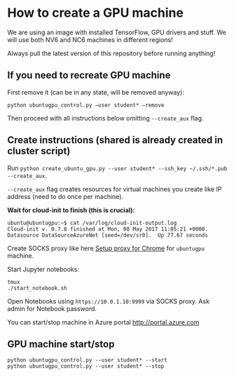 # How to create a GPU machine

We are using an image with installed TensorFlow, GPU drivers and stuff.
We will use both NV6 and NC6 machines in different regions!

Always pull the latest version of this repository before running anything!

## If you need to recreate GPU machine

First remove it (can be in any state, will be removed anyway):
```
python ubuntugpu_control.py —user student* —remove
```

Then proceed with all instructions below omitting `--create_aux` flag.

## Create instructions (shared is already created in cluster script)
Run `python create_ubuntu_gpu.py --user student* --ssh_key ~/.ssh/*.pub --create_aux`.

`--create_aux` flag creates resources for virtual machines you create like IP address (need to do once per machine).

**Wait for cloud-init to finish (this is crucial):**
```
ubuntu@ubuntugpu:~$ cat /var/log/cloud-init-output.log
Cloud-init v. 0.7.8 finished at Mon, 08 May 2017 11:05:21 +0000. Datasource DataSourceAzureNet [seed=/dev/sr0].  Up 77.67 seconds
```

Create SOCKS proxy like here [Setup proxy for Chrome](SETUP_PROXY.md) for `ubuntugpu` machine.

Start Jupyter notebooks:
```
tmux
./start_notebook.sh
```

Open Notebooks using `https://10.0.1.10:9999` via SOCKS proxy.
Ask admin for Notebook password.

You can start/stop machine in Azure portal http://portal.azure.com

## GPU machine start/stop
```
python ubuntugpu_control.py --user student* --start
python ubuntugpu_control.py --user student* --stop
```
